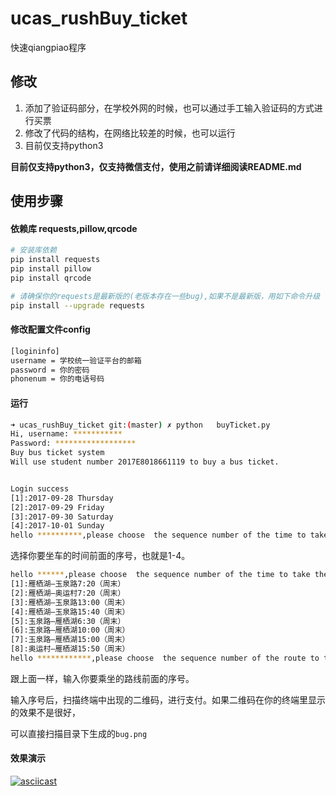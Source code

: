 # ucas_rushBuy_ticket

快速qiangpiao程序



## 修改 

1. 添加了验证码部分，在学校外网的时候，也可以通过手工输入验证码的方式进行买票
2. 修改了代码的结构，在网络比较差的时候，也可以运行
3. 目前仅支持python3 

**目前仅支持python3，仅支持微信支付，使用之前请详细阅读README.md**

## 使用步骤

#### 依赖库 requests,pillow,qrcode

```bash
# 安装库依赖
pip install requests 
pip install pillow 
pip install qrcode 

# 请确保你的requests是最新版的(老版本存在一些bug),如果不是最新版，用如下命令升级
pip install --upgrade requests 
```

#### 修改配置文件config

```bash
[logininfo]
username = 学校统一验证平台的邮箱
password = 你的密码
phonenum = 你的电话号码
```

#### 运行

```bash
➜ ucas_rushBuy_ticket git:(master) ✗ python   buyTicket.py
Hi, username: ***********
Password: ******************
Buy bus ticket system
Will use student number 2017E8018661119 to buy a bus ticket.


Login success
[1]:2017-09-28 Thursday
[2]:2017-09-29 Friday
[3]:2017-09-30 Saturday
[4]:2017-10-01 Sunday
hello **********,please choose  the sequence number of the time to take the bus (1-4):
```

选择你要坐车的时间前面的序号，也就是1-4。

```bash
hello ******,please choose  the sequence number of the time to take the bus (1-4):3
[1]:雁栖湖—玉泉路7:20（周末）
[2]:雁栖湖—奥运村7:20（周末）
[3]:雁栖湖—玉泉路13:00（周末）
[4]:雁栖湖—玉泉路15:40（周末）
[5]:玉泉路—雁栖湖6:30（周末）
[6]:玉泉路—雁栖湖10:00（周末）
[7]:玉泉路—雁栖湖15:00（周末）
[8]:奥运村—雁栖湖15:50（周末）
hello ************,please choose  the sequence number of the route to take the bus (1-8):
```

跟上面一样，输入你要乘坐的路线前面的序号。



输入序号后，扫描终端中出现的二维码，进行支付。如果二维码在你的终端里显示的效果不是很好，

可以直接扫描目录下生成的`bug.png`



#### 效果演示

[![asciicast](https://asciinema.org/a/JXPq3VXSuSnbr04DJRM04BNuX.png)](https://asciinema.org/a/JXPq3VXSuSnbr04DJRM04BNuX)













